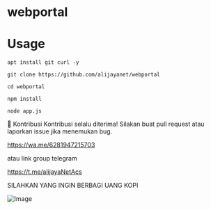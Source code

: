 # webportal
# Usage
```
apt install git curl -y
```
```
git clone https://github.com/alijayanet/webportal
```
```
cd webportal
```
```
npm install
```
```
node app.js
```
🤝 Kontribusi
Kontribusi selalu diterima! Silakan buat pull request atau laporkan issue jika menemukan bug.

https://wa.me/6281947215703

atau link group telegram

https://t.me/alijayaNetAcs

SILAHKAN YANG INGIN BERBAGI UANG KOPI

![Image](https://github.com/user-attachments/assets/724e5ac2-626e-4f2d-bd1f-1265b70b544f)
